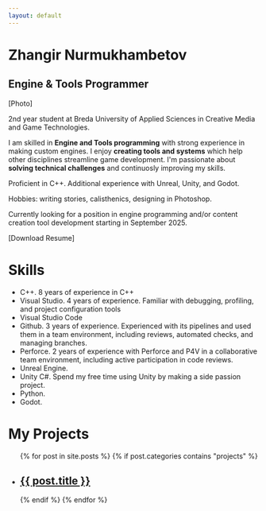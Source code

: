 ```yaml
---
layout: default
---
```


# Zhangir Nurmukhambetov
## Engine & Tools Programmer

[Photo]

2nd year student at Breda University of Applied Sciences in Creative Media and Game Technologies. 

I am skilled in **Engine and Tools programming** with strong experience in making custom engines. I enjoy **creating tools and systems** which help other disciplines streamline game development. I'm passionate about **solving technical challenges** and continuosly improving my skills. 

Proficient in C++. Additional experience with Unreal, Unity, and Godot.

Hobbies: writing stories, calisthenics, designing in Photoshop.

Currently looking for a position in engine programming and/or content creation tool development starting in September 2025.

[Download Resume]

# Skills

- C++. 8 years of experience in C++
- Visual Studio. 4 years of experience. Familiar with debugging, profiling, and project configuration tools
- Visual Studio Code
- Github. 3 years of experience. Experienced with its pipelines and used them in a team environment, including reviews, automated checks, and managing branches.
- Perforce. 2 years of experience with Perforce and P4V in a collaborative team environment, including active participation in code reviews.
- Unreal Engine. 
- Unity C#. Spend my free time using Unity by making a side passion project. 
- Python. 
- Godot. 


# My Projects

<ul class="project-list">
  {% for post in site.posts %}
    {% if post.categories contains "projects" %}
      <li class="project-item">
        <a href="{{ post.url }}" class="project-box" style="background-image: url('{{ post.image }}');">
          <h2 class="project-title">{{ post.title }}</h2>
        </a>
      </li>
    {% endif %}
  {% endfor %}
</ul>

